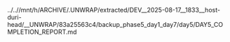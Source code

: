 ../..//mnt/h/ARCHIVE/.UNWRAP/extracted/DEV__2025-08-17__1833__host-duri-head/__UNWRAP/83a25563c4/backup_phase5_day1_day7/day5/DAY5_COMPLETION_REPORT.md